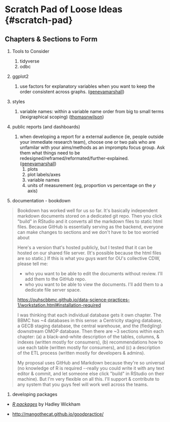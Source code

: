 Scratch Pad of Loose Ideas {#scratch-pad}
====================================


Chapters & Sections to Form
------------------------------------

1. Tools to Consider
    1. tidyverse
    1. odbc
    
1. ggplot2
    1. use factors for explanatory variables when you want to keep the order consistent across graphs.  ([genevamarshall](https://github.com/genevamarshall))

1. styles
    1. variable names: within a variable name order from big to small terms (lexigraphical scoping)  ([thomasnwilson](https://github.com/thomasnwilson))
    
1. public reports (and dashboards)
    1. when developing a report for a external audience (ie, people outside your immediate research team), choose one or two pals who are unfamilar with your aims/methods as an impromptu focus group.  Ask them what things need to be redesigned/reframed/reformated/further-explained.  ([genevamarshall](https://github.com/genevamarshall))
        1. plots
        1. plot labels/axes
        1. variable names
        1. units of measurement (eg, proportion vs percentage on the *y* axis)

1. documentation - bookdown

> Bookdown has worked well for us so far.  It's basically independent markdown documents stored on a dedicated git repo.  Then you click "build" in RStudio and it converts all the markdown files to static html files.  Because GitHub is essentially serving as the backend, everyone can make changes to sections and we don't have to be too worried about
> 
> Here's a version that's hosted publicly, but I tested that it can be hosted on our shared file server.  (It's possible because the html files are so static.)  If this is what you guys want for OU's collective CDW, please tell me:
> 
> * who you want to be able to edit the documents without review.  I'll add them to the GitHub repo.
> * who you want to be able to view the documents.  I'll add them to a dedicate file server space.
> 
> 
> https://ouhscbbmc.github.io/data-science-practices-1/workstation.html#installation-required
> 
> I was thinking that each individual database gets it own chapter.  The BBMC has ~4 databases in this sense: a Centricity staging database, a GECB staging database, the central warehouse, and the (fledgling) downstream OMOP database.  Then there are ~3 sections within each chapter: (a) a black-and-white description of the tables, columns, & indexes (written mostly for consumers), (b) recommendations how to use each table (written mostly for consumers), and (c) a description of the ETL process (written mostly for developers & admins).
> 
> My proposal uses GitHub and Markdown because they're so universal (no knowledge of R is required --really you could write it with any text editor & commit, and let someone else click "build" in RStudio on their machine).  But I'm very flexible on all this.  I'll support & contribute to any system that you guys feel will work well across the teams.  

1. developing packages

* [*R packages*](http://r-pkgs.had.co.nz/) by Hadley Wickham

* http://mangothecat.github.io/goodpractice/